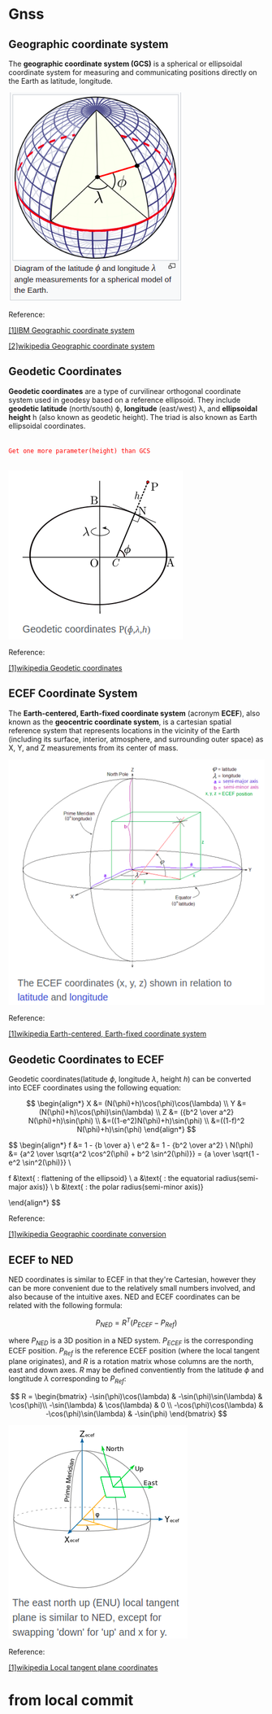 # Gnss
## Geographic coordinate system
The **geographic coordinate system (GCS)** is a spherical or ellipsoidal coordinate system for measuring and communicating positions directly on the Earth as latitude, longitude.

![](img/Geographic%20coordinate%20system.png)

Reference:

[[1]IBM Geographic coordinate system](https://www.ibm.com/docs/en/informix-servers/12.10?topic=data-geographic-coordinate-system)

[[2]wikipedia Geographic coordinate system](https://en.wikipedia.org/wiki/Geographic_coordinate_system)

## Geodetic Coordinates
**Geodetic coordinates** are a type of curvilinear orthogonal coordinate system used in geodesy based on a reference ellipsoid. They include **geodetic latitude** (north/south) ϕ, **longitude** (east/west) λ, and **ellipsoidal height** h (also known as geodetic height). The triad is also known as Earth ellipsoidal coordinates.

<code style="color:red">
Get one more parameter(height) than GCS
</code>

<br/>

![](img/Geodetic%20coordinates.png)

Reference:

[[1]wikipedia Geodetic coordinates](https://en.m.wikipedia.org/wiki/Geodetic_coordinates)

## ECEF Coordinate System
The **Earth-centered, Earth-fixed coordinate system** (acronym **ECEF**), also known as the **geocentric coordinate system**, is a cartesian spatial reference system that represents locations in the vicinity of the Earth (including its surface, interior, atmosphere, and surrounding outer space) as X, Y, and Z measurements from its center of mass.​

![](img/ECEF%20coordinate%20system.png)


Reference:

[[1]wikipedia Earth-centered, Earth-fixed coordinate system](https://en.m.wikipedia.org/wiki/Earth-centered,_Earth-fixed_coordinate_system)

## Geodetic Coordinates to ECEF
Geodetic coordinates(latitude ${\phi}$, longitude ${\lambda}$, height ${h}$) can be converted into ECEF coordinates using the following equation:

$$
\begin{align*}
X &= (N(\phi)+h)\cos(\phi)\cos(\lambda)  \\
Y &= (N(\phi)+h)\cos(\phi)\sin(\lambda) \\
Z &= ({b^2 \over a^2} N(\phi)+h)\sin(\phi) \\
  &=((1-e^2)N(\phi)+h)\sin(\phi) \\
  &=((1-f)^2 N(\phi)+h)\sin(\phi)
\end{align*}
$$

$$
\begin{align*}
f   &= 1 - {b \over a} \\
e^2 &= 1 - {b^2 \over a^2} \\ 
N(\phi) &= {a^2 \over \sqrt{a^2 \cos^2(\phi) + b^2 \sin^2(\phi)}} 
         = {a \over \sqrt{1 - e^2 \sin^2(\phi)}} \\

f &\text{ : flattening of the ellipsoid} \\
a &\text{ : the equatorial radius(semi-major axis)} \\
b &\text{ : the polar radius(semi-minor axis)}

\end{align*}
$$

Reference: 

[[1]wikipedia Geographic coordinate conversion](https://en.m.wikipedia.org/wiki/Geographic_coordinate_conversion)

## ECEF to NED

NED coordinates is similar to ECEF in that they're Cartesian, however they can be more convenient due to the relatively small numbers involved, and also because of the intuitive axes. NED and ECEF coordinates can be related with the following formula:

$$
P_{NED} = R^{T}(P_{ECEF} - P_{Ref})
$$

where $P_{NED}$ is a 3D position in a NED system. $P_{ECEF}$ is the corresponding ECEF position. $P_{Ref}$ is the reference ECEF position (where the local tangent plane originates), and $R$ is a rotation matrix whose columns are the north, east and down axes. $R$ may be defined conventiently from the latitude $\phi$ and longtitude $\lambda$ corresponding to $P_{Ref}$:

$$
R = \begin{bmatrix} -\sin(\phi)\cos(\lambda) & -\sin(\phi)\sin(\lambda) & \cos(\phi)\\
-\sin(\lambda) & \cos(\lambda) & 0 \\
-\cos(\phi)\cos(\lambda) & -\cos(\phi)\sin(\lambda) & -\sin(\phi)
\end{bmatrix}
$$

![](img/Local%20tangent%20plane%20coordinates.png)

Reference:

[[1]wikipedia Local tangent plane coordinates](https://en.m.wikipedia.org/wiki/Local_tangent_plane_coordinates)




# from local commit

